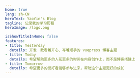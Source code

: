 ```yaml
---
home: true
lang: zh-CN
heroText: YaoYin's Blog
tagline: 记录我的学习历程
heroImage: /logo.png

isShowTitleInHome: false
features:
- title: Yesterday
  details: 开发一款看着开心、写着顺手的 vuepress 博客主题
- title: Today
  details: 希望帮助更多的人花更多的时间在内容创作上，而不是博客搭建上
- title: Tomorrow
  details: 希望更多的爱好者能够参与进来，帮助这个主题更好的成长
---
```

